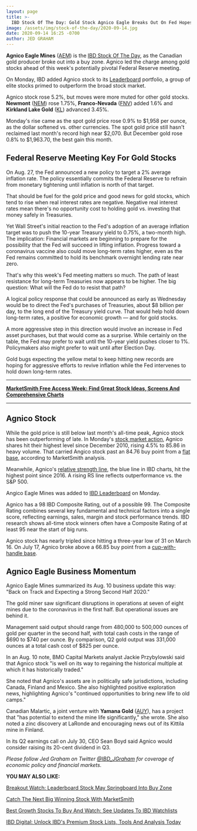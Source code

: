 ```yaml
---
layout: page
title: >-
  IBD Stock Of The Day: Gold Stock Agnico Eagle Breaks Out On Fed Hopes
image: /assets/img/stock-of-the-day/2020-09-14.jpg
date: 2020-09-14 16:25 -0700
author: JED GRAHAM
---
```







**Agnico Eagle Mines** ([AEM](https://research.investors.com/quote.aspx?symbol=AEM)) is the [IBD Stock Of The Day](https://www.investors.com/research/ibd-stock-of-the-day/), as the Canadian gold producer broke out into a buy zone. Agnico led the charge among gold stocks ahead of this week's potentially pivotal Federal Reserve meeting.




On Monday, IBD added Agnico stock to its [Leaderboard](https://leaderboard.investors.com/#/leaders/leadersnearabuypoint) portfolio, a group of elite stocks primed to outperform the broad stock market.


Agnico stock rose 5.2%, but moves were more muted for other gold stocks. **Newmont** ([NEM](https://research.investors.com/quote.aspx?symbol=NEM)) rose 1.75%, **Franco-Nevada** ([FNV](https://research.investors.com/quote.aspx?symbol=FNV)) added 1.6% and **Kirkland Lake Gold** ([KL](https://research.investors.com/quote.aspx?symbol=KL)) advanced 3.45%.


Monday's rise came as the spot gold price rose 0.9% to $1,958 per ounce, as the dollar softened vs. other currencies. The spot gold price still hasn't reclaimed last month's record high near $2,070. But December gold rose 0.8% to $1,963.70, the best gain this month.


Federal Reserve Meeting Key For Gold Stocks
-------------------------------------------


On Aug. 27, the Fed announced a new policy to target a 2% average inflation rate. The policy essentially commits the Federal Reserve to refrain from monetary tightening until inflation is north of that target.


That should be fuel for the gold price and good news for gold stocks, which tend to rise when real interest rates are negative. Negative real interest rates mean there's no opportunity cost to holding gold vs. investing that money safely in Treasuries.


Yet Wall Street's initial reaction to the Fed's adoption of an average inflation target was to push the 10-year Treasury yield to 0.75%, a two-month high. The implication: Financial markets are beginning to prepare for the possibility that the Fed will succeed in lifting inflation. Progress toward a coronavirus vaccine also could move long-term rates higher, even as the Fed remains committed to hold its benchmark overnight lending rate near zero.


That's why this week's Fed meeting matters so much. The path of least resistance for long-term Treasuries now appears to be higher. The big question: What will the Fed do to resist that path?


A logical policy response that could be announced as early as Wednesday would be to direct the Fed's purchases of Treasuries, about $8 billion per day, to the long end of the Treasury yield curve. That would help hold down long-term rates, a positive for economic growth — and for gold stocks.


A more aggressive step in this direction would involve an increase in Fed asset purchases, but that would come as a surprise. While certainly on the table, the Fed may prefer to wait until the 10-year yield pushes closer to 1%. Policymakers also might prefer to wait until after Election Day.


Gold bugs expecting the yellow metal to keep hitting new records are hoping for aggressive efforts to revive inflation while the Fed intervenes to hold down long-term rates.




---


[**MarketSmith Free Access Week: Find Great Stock Ideas, Screens And Comprehensive Charts**](https://shop.investors.com/offer/splashresponsive.aspx?id=MarketSmith-FreeAccess-2020&intcode=icmhpbrdcstmsg%7Ccms%7CMSFree%7C2020%7C09%7Cms%7Cna%7C%7C142912&src=A00387A)




---


Agnico Stock
------------


While the gold price is still below last month's all-time peak, Agnico stock has been outperforming of late. In Monday's [stock market action](https://www.investors.com/market-trend/stock-market-today/stock-market-today-market-trends-best-stocks-buy-watch/), Agnico shares hit their highest level since December 2010, rising 4.5% to 85.86 in heavy volume. That carried Angico stock past an 84.76 buy point from a [flat base](https://www.investors.com/how-to-invest/investors-corner/flat-base-stock-dollar-tree-breakout/), according to MarketSmith analysis.


Meanwhile, Agnico's [relative strength line](https://www.investors.com/how-to-invest/investors-corner/a-stock-breakout-specialty-tool-the-relative-strength-line/), the blue line in IBD charts, hit the highest point since 2016. A rising RS line reflects outperformance vs. the S&P 500.


Angico Eagle Mines was added to [IBD Leaderboard](https://leaderboard.investors.com/#/leaders/leadersnearabuypoint) on Monday.


Agnico has a 98 IBD Composite Rating, out of a possible 99. The Composite Rating combines several key fundamental and technical factors into a single score, reflecting earnings, sales, margin and stock performance trends. IBD research shows all-time stock winners often have a Composite Rating of at least 95 near the start of big runs.


Agnico stock has nearly tripled since hitting a three-year low of 31 on March 16. On July 17, Agnico broke above a 66.85 buy point from a [cup-with-handle base](https://www.investors.com/how-to-invest/investors-corner/how-to-buy-stocks-cup-with-handle-base-alibaba-stock-buy-point/).



Agnico Eagle Business Momentum
------------------------------


Agnico Eagle Mines summarized its Aug. 10 business update this way: "Back on Track and Expecting a Strong Second Half 2020."


The gold miner saw significant disruptions in operations at seven of eight mines due to the coronavirus in the first half. But operational issues are behind it.


Management said output should range from 480,000 to 500,000 ounces of gold per quarter in the second half, with total cash costs in the range of $690 to $740 per ounce. By comparison, Q2 gold output was 331,000 ounces at a total cash cost of $825 per ounce.


In an Aug. 10 note, BMO Capital Markets analyst Jackie Przybylowski said that Agnico stock "is well on its way to regaining the historical multiple at which it has historically traded."


She noted that Agnico's assets are in politically safe jurisdictions, including Canada, Finland and Mexico. She also highlighted positive exploration news, highlighting Agnico's "continued opportunities to bring new life to old camps."


Canadian Malartic, a joint venture with **Yamana Gold** ([AUY](https://research.investors.com/quote.aspx?symbol=AUY)), has a project that "has potential to extend the mine life significantly," she wrote. She also noted a zinc discovery at LaRonde and encouraging news out of its Kittila mine in Finland.


In its Q2 earnings call on July 30, CEO Sean Boyd said Agnico would consider raising its 20-cent dividend in Q3.


*Please follow Jed Graham on Twitter [@IBD\_JGraham](https://twitter.com/IBD_JGraham) for coverage of economic policy and financial markets.*


**YOU MAY ALSO LIKE:**


[Breakout Watch: Leaderboard Stock May Springboard Into Buy Zone](https://www.investors.com/research/how-to-find-the-best-stocks-to-buy/lgi-homes-nears-buy-joins-homebuilders-dhi-phm-len-among-new-buys-by-best-mutual-funds/)


[Catch The Next Big Winning Stock With MarketSmith](https://shop.investors.com/offer/splashresponsive.aspx?id=ms-3weeks)


[Best Growth Stocks To Buy And Watch: See Updates To IBD Watchlists](https://www.investors.com/research/best-growth-stocks-buy-watch-ibd-stock-lists/)





[IBD Digital: Unlock IBD's Premium Stock Lists, Tools And Analysis Today](https://www.investors.com/product/ibd-digital/?artProdLink=IBD_Digital)







